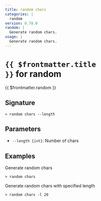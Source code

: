 ```yaml
---
title: random chars
categories: |
  random
version: 0.78.0
random: |
  Generate random chars.
usage: |
  Generate random chars.
---
```


# <code>{{ $frontmatter.title }}</code> for random

<div class='command-title'>{{ $frontmatter.random }}</div>

## Signature

```> random chars --length```

## Parameters

 -  `--length {int}`: Number of chars

## Examples

Generate random chars
```shell
> random chars

```

Generate random chars with specified length
```shell
> random chars -l 20

```

